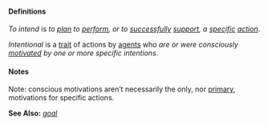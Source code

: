 #### Definitions

*To intend* is *to [plan](https://github.com/gcassel/Modular-Organization-Terminology/blob/master/terms/plan.md) to [perform](https://github.com/gcassel/Modular-Organization-Terminology/blob/master/terms/perform.md), or to [successfully](https://github.com/gcassel/Modular-Organization-Terminology/blob/master/terms/succeed.md) [support](https://github.com/gcassel/Modular-Organization-Terminology/blob/master/terms/support.md), a [specific](https://github.com/gcassel/Modular-Organization-Terminology/blob/master/terms/specific.md) [action](https://github.com/gcassel/Modular-Organization-Terminology/blob/master/terms/action.md)*.


*Intentional* is a [trait](https://github.com/gcassel/Modular-Organization-Terminology/blob/master/terms/trait.md) of actions by [agents](https://github.com/gcassel/Modular-Organization-Terminology/blob/master/terms/agent.md) who *are or were consciously [motivated](https://github.com/gcassel/Modular-Organization-Terminology/blob/master/terms/motivate.md) by one or more specific intentions*. 
 
#### Notes
 
Note: conscious motivations aren’t necessarily the only, nor [primary](https://github.com/gcassel/Modular-Organization-Terminology/blob/master/terms/base.md), motivations for specific actions.

**See Also:** *[goal](https://github.com/gcassel/Modular-Organization-Terminology/blob/master/terms/goal.md)*
